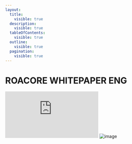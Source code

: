 ```yaml
---
layout:
  title:
    visible: true
  description:
    visible: true
  tableOfContents:
    visible: true
  outline:
    visible: true
  pagination:
    visible: true
---
```


# ROACORE WHITEPAPER ENG

![image](<https://roacore.s3.ap-northeast-2.amazonaws.com/240514_ROALAND+Whitepaper+(ENG).pdf>)
![image](https://file.newswire.co.kr/data/datafile2/thumb_480/2008/12/2039103817_20081204102208_5415926347.jpg)

<figure><img src="../.gitbook/assets/whitepaper_eng/ROALAND_Whitepaper_ENG_page-0001.jpg" alt=""><figcaption></figcaption></figure>

<figure><img src="../.gitbook/assets/whitepaper_eng/ROALAND_Whitepaper_ENG_page-0002.jpg" alt=""><figcaption></figcaption></figure>

<figure><img src="../.gitbook/assets/whitepaper_eng/ROALAND_Whitepaper_ENG_page-0003.jpg" alt=""><figcaption></figcaption></figure>

<figure><img src="../.gitbook/assets/whitepaper_eng/ROALAND_Whitepaper_ENG_page-0004.jpg" alt=""><figcaption></figcaption></figure>

<figure><img src="../.gitbook/assets/whitepaper_eng/ROALAND_Whitepaper_ENG_page-0005.jpg" alt=""><figcaption></figcaption></figure>

<figure><img src="../.gitbook/assets/whitepaper_eng/ROALAND_Whitepaper_ENG_page-0006.jpg" alt=""><figcaption></figcaption></figure>

<figure><img src="../.gitbook/assets/whitepaper_eng/ROALAND_Whitepaper_ENG_page-0007.jpg" alt=""><figcaption></figcaption></figure>

<figure><img src="../.gitbook/assets/whitepaper_eng/ROALAND_Whitepaper_ENG_page-0008.jpg" alt=""><figcaption></figcaption></figure>

<figure><img src="../.gitbook/assets/whitepaper_eng/ROALAND_Whitepaper_ENG_page-0009.jpg" alt=""><figcaption></figcaption></figure>

<figure><img src="../.gitbook/assets/whitepaper_eng/ROALAND_Whitepaper_ENG_page-0010.jpg" alt=""><figcaption></figcaption></figure>

<figure><img src="../.gitbook/assets/whitepaper_eng/ROALAND_Whitepaper_ENG_page-0011.jpg" alt=""><figcaption></figcaption></figure>

<figure><img src="../.gitbook/assets/whitepaper_eng/ROALAND_Whitepaper_ENG_page-0012.jpg" alt=""><figcaption></figcaption></figure>

<figure><img src="../.gitbook/assets/whitepaper_eng/ROALAND_Whitepaper_ENG_page-0013.jpg" alt=""><figcaption></figcaption></figure>

<figure><img src="../.gitbook/assets/whitepaper_eng/ROALAND_Whitepaper_ENG_page-0014.jpg" alt=""><figcaption></figcaption></figure>

<figure><img src="../.gitbook/assets/whitepaper_eng/ROALAND_Whitepaper_ENG_page-0015.jpg" alt=""><figcaption></figcaption></figure>

<figure><img src="../.gitbook/assets/whitepaper_eng/ROALAND_Whitepaper_ENG_page-0016.jpg" alt=""><figcaption></figcaption></figure>

<figure><img src="../.gitbook/assets/whitepaper_eng/ROALAND_Whitepaper_ENG_page-0017.jpg" alt=""><figcaption></figcaption></figure>

<figure><img src="../.gitbook/assets/whitepaper_eng/ROALAND_Whitepaper_ENG_page-0018.jpg" alt=""><figcaption></figcaption></figure>

<figure><img src="../.gitbook/assets/whitepaper_eng/ROALAND_Whitepaper_ENG_page-0019.jpg" alt=""><figcaption></figcaption></figure>

<figure><img src="../.gitbook/assets/whitepaper_eng/ROALAND_Whitepaper_ENG_page-0020.jpg" alt=""><figcaption></figcaption></figure>

<figure><img src="../.gitbook/assets/whitepaper_eng/ROALAND_Whitepaper_ENG_page-0021.jpg" alt=""><figcaption></figcaption></figure>

<figure><img src="../.gitbook/assets/whitepaper_eng/ROALAND_Whitepaper_ENG_page-0022.jpg" alt=""><figcaption></figcaption></figure>

<figure><img src="../.gitbook/assets/240125_ROALAND Whitepaper_ENG_page-0023.jpg" alt=""><figcaption></figcaption></figure>

<figure><img src="../.gitbook/assets/whitepaper_eng/ROALAND_Whitepaper_ENG_page-0024.jpg" alt=""><figcaption></figcaption></figure>

<figure><img src="../.gitbook/assets/whitepaper_eng/ROALAND_Whitepaper_ENG_page-0025.jpg" alt=""><figcaption></figcaption></figure>

